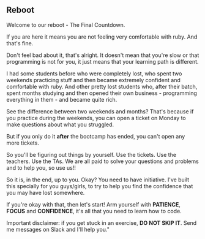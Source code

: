 ## Reboot

Welcome to our reboot - The Final Countdown.

If you are here it means you are not feeling very comfortable with ruby. And that's fine.

Don't feel bad about it, that's alright. It doesn't mean that you're slow or that programming is not for you, it just means that your learning path is different.

I had some students before who were completely lost, who spent two weekends practicing stuff and then became extremely confident and comfortable with ruby. And other pretty lost students who, after their batch, spent months studying and then opened their own business - programming everything in them - and became quite rich.

See the difference between two weekends and months? That's because if you practice during the weekends, you can open a ticket on Monday to make questions about what you struggled.

But if you only do it  **after**  the bootcamp has ended, you can't open any more tickets.

So you'll be figuring out things by yourself. Use the tickets. Use the teachers. Use the TAs. We are all paid to solve your questions and problems and to help you, so use us!!

So it is, in the end, up to you. Okay? You need to have initiative. I've built this specially for you guys/girls, to try to help you find the confidence that you may have lost somewhere.

If you're okay with that, then let's start! Arm yourself with **PATIENCE**, **FOCUS** and **CONFIDENCE**, it's all that you need to learn how to code.

Important disclaimer: if you get stuck in an exercise, **DO NOT SKIP IT**. Send me messages on Slack and I'll help you."
